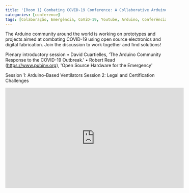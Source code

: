 ```yaml
---
title: '[Room 1] Combating COVID-19 Conference: A Collaborative Arduino Community Initiative'
categories: [conference]
tags: [Colaboração, Emergência, CoViD-19, Youtube, Arduino, Conferências]
---
```


The Arduino community around the world is working on prototypes and projects aimed at combating COVID-19 using open source electronics and digital fabrication. Join the discussion to work together and find solutions! 

<!--more-->

Plenary introductory session
• David Cuartielles, ‘The Arduino Community Response to the COVID-19 Outbreak.’
• Robert Read (https://www.pubinv.org), 'Open Source Hardware for the Emergency'

Session 1: Arduino-Based Ventilators 
Session 2: Legal and Certification Challenges

<iframe width="560" height="315" src="https://www.youtube.com/embed/CaWVeZCBxew" frameborder="0" allow="accelerometer; autoplay; encrypted-media; gyroscope; picture-in-picture" allowfullscreen></iframe>